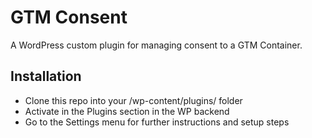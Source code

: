 # GTM Consent
A WordPress custom plugin for managing consent to a GTM Container.

## Installation
- Clone this repo into your /wp-content/plugins/ folder
- Activate in the Plugins section in the WP backend
- Go to the Settings menu for further instructions and setup steps